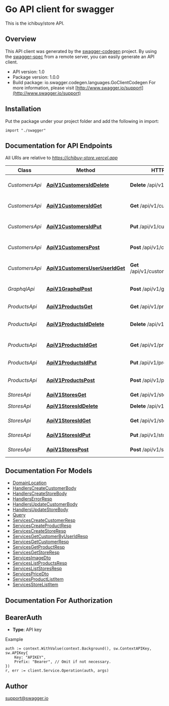 # Go API client for swagger

This is the ichibuy/store API.

## Overview
This API client was generated by the [swagger-codegen](https://github.com/swagger-api/swagger-codegen) project.  By using the [swagger-spec](https://github.com/swagger-api/swagger-spec) from a remote server, you can easily generate an API client.

- API version: 1.0
- Package version: 1.0.0
- Build package: io.swagger.codegen.languages.GoClientCodegen
For more information, please visit [http://www.swagger.io/support](http://www.swagger.io/support)

## Installation
Put the package under your project folder and add the following in import:
```golang
import "./swagger"
```

## Documentation for API Endpoints

All URIs are relative to *https://ichibuy-store.vercel.app*

Class | Method | HTTP request | Description
------------ | ------------- | ------------- | -------------
*CustomersApi* | [**ApiV1CustomersIdDelete**](docs/CustomersApi.md#apiv1customersiddelete) | **Delete** /api/v1/customers/{id} | Delete customer by ID
*CustomersApi* | [**ApiV1CustomersIdGet**](docs/CustomersApi.md#apiv1customersidget) | **Get** /api/v1/customers/{id} | Get customer by ID
*CustomersApi* | [**ApiV1CustomersIdPut**](docs/CustomersApi.md#apiv1customersidput) | **Put** /api/v1/customers/{id} | Update customer by ID
*CustomersApi* | [**ApiV1CustomersPost**](docs/CustomersApi.md#apiv1customerspost) | **Post** /api/v1/customers | Create a new customer
*CustomersApi* | [**ApiV1CustomersUserUserIdGet**](docs/CustomersApi.md#apiv1customersuseruseridget) | **Get** /api/v1/customers/user/{userId} | Get customer by user ID
*GraphqlApi* | [**ApiV1GraphqlPost**](docs/GraphqlApi.md#apiv1graphqlpost) | **Post** /api/v1/graphql | GraphQL endpoint for stores
*ProductsApi* | [**ApiV1ProductsGet**](docs/ProductsApi.md#apiv1productsget) | **Get** /api/v1/products | List products
*ProductsApi* | [**ApiV1ProductsIdDelete**](docs/ProductsApi.md#apiv1productsiddelete) | **Delete** /api/v1/products/{id} | Delete product by ID
*ProductsApi* | [**ApiV1ProductsIdGet**](docs/ProductsApi.md#apiv1productsidget) | **Get** /api/v1/products/{id} | Get a product by ID
*ProductsApi* | [**ApiV1ProductsIdPut**](docs/ProductsApi.md#apiv1productsidput) | **Put** /api/v1/products/{id} | Update a product
*ProductsApi* | [**ApiV1ProductsPost**](docs/ProductsApi.md#apiv1productspost) | **Post** /api/v1/products | Create a new product
*StoresApi* | [**ApiV1StoresGet**](docs/StoresApi.md#apiv1storesget) | **Get** /api/v1/stores | List stores
*StoresApi* | [**ApiV1StoresIdDelete**](docs/StoresApi.md#apiv1storesiddelete) | **Delete** /api/v1/stores/{id} | Delete store by ID
*StoresApi* | [**ApiV1StoresIdGet**](docs/StoresApi.md#apiv1storesidget) | **Get** /api/v1/stores/{id} | Get store by ID
*StoresApi* | [**ApiV1StoresIdPut**](docs/StoresApi.md#apiv1storesidput) | **Put** /api/v1/stores/{id} | Update store by ID
*StoresApi* | [**ApiV1StoresPost**](docs/StoresApi.md#apiv1storespost) | **Post** /api/v1/stores | Create a new store


## Documentation For Models

 - [DomainLocation](docs/DomainLocation.md)
 - [HandlersCreateCustomerBody](docs/HandlersCreateCustomerBody.md)
 - [HandlersCreateStoreBody](docs/HandlersCreateStoreBody.md)
 - [HandlersErrorResp](docs/HandlersErrorResp.md)
 - [HandlersUpdateCustomerBody](docs/HandlersUpdateCustomerBody.md)
 - [HandlersUpdateStoreBody](docs/HandlersUpdateStoreBody.md)
 - [Query](docs/Query.md)
 - [ServicesCreateCustomerResp](docs/ServicesCreateCustomerResp.md)
 - [ServicesCreateProductResp](docs/ServicesCreateProductResp.md)
 - [ServicesCreateStoreResp](docs/ServicesCreateStoreResp.md)
 - [ServicesGetCustomerByUserIdResp](docs/ServicesGetCustomerByUserIdResp.md)
 - [ServicesGetCustomerResp](docs/ServicesGetCustomerResp.md)
 - [ServicesGetProductResp](docs/ServicesGetProductResp.md)
 - [ServicesGetStoreResp](docs/ServicesGetStoreResp.md)
 - [ServicesImageDto](docs/ServicesImageDto.md)
 - [ServicesListProductsResp](docs/ServicesListProductsResp.md)
 - [ServicesListStoresResp](docs/ServicesListStoresResp.md)
 - [ServicesPriceDto](docs/ServicesPriceDto.md)
 - [ServicesProductListItem](docs/ServicesProductListItem.md)
 - [ServicesStoreListItem](docs/ServicesStoreListItem.md)


## Documentation For Authorization

## BearerAuth
- **Type**: API key 

Example
```golang
auth := context.WithValue(context.Background(), sw.ContextAPIKey, sw.APIKey{
	Key: "APIKEY",
	Prefix: "Bearer", // Omit if not necessary.
})
r, err := client.Service.Operation(auth, args)
```

## Author

support@swagger.io

